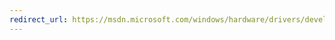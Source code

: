 ```yaml
---
redirect_url: https://msdn.microsoft.com/windows/hardware/drivers/develop/testing-a-driver-at-runtime
---
```


